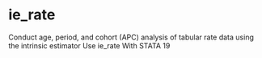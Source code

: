 # ie_rate
Conduct age, period, and cohort (APC) analysis of tabular rate data using the intrinsic estimator Use ie_rate With STATA 19
